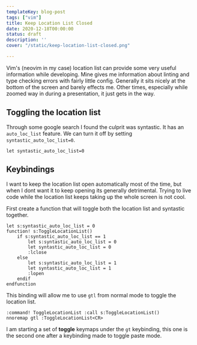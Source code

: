 ```yaml
---
templateKey: blog-post
tags: ["vim"]
title: Keep Location List Closed
date: 2020-12-18T00:00:00
status: draft
description: ''
cover: "/static/keep-location-list-closed.png"

---
```


Vim's (neovim in my case) location list can provide some very useful
information while developing.  Mine gives me information about linting and type
checking errors with fairly little config.  Generally it sits nicely at the
bottom of the screen and barely effects me.  Other times, especially while
zoomed way in during a presentation, it just gets in the way.


## Toggling the location list

Through some google search I found the culprit was syntastic.  It has an
`auto_loc_list` feature.  We can turn it off by setting
`syntastic_auto_loc_list=0`.

``` vim
let syntastic_auto_loc_list=0
```

## Keybindings

I want to keep the location list open automatically most of the time, but when
I dont want it to keep opening its generally detrimental.  Trying to live code
while the location list keeps taking up the whole screen is not cool.


First create a function that will toggle both the location list and syntastic
together.

``` vim
let s:syntastic_auto_loc_list = 0
function! s:ToggleLocationList()
    if s:syntastic_auto_loc_list == 1
        let s:syntastic_auto_loc_list = 0
        let syntastic_auto_loc_list = 0
        :lclose
    else
        let s:syntastic_auto_loc_list = 1
        let syntastic_auto_loc_list = 1
        :lopen
    endif
endfunction
```

This binding will allow me to use `gtl` from normal mode to toggle the location
list.

``` vim
:command! ToggleLocationList :call s:ToggleLocationList()
nnoremap gtl :ToggleLocationList<CR>
```

I am starting a set of **toggle** keymaps under the `gt` keybinding, this one
is the second one after a keybinding made to toggle paste mode.


